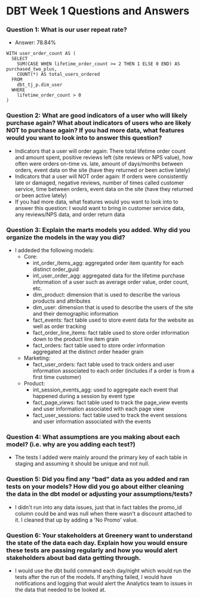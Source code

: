# DBT Week 1 Questions and Answers

### Question 1: What is our user repeat rate?

- Answer: 78.84%

```
WITH user_order_count AS (
  SELECT
    SUM(CASE WHEN lifetime_order_count >= 2 THEN 1 ELSE 0 END) AS purchased_two_plus,
    COUNT(*) AS total_users_ordered
  FROM
    dbt_tj_p.dim_user
  WHERE 
    lifetime_order_count > 0
)
```

### Question 2: What are good indicators of a user who will likely purchase again? What about indicators of users who are likely NOT to purchase again? If you had more data, what features would you want to look into to answer this question?

- Indicators that a user will order again: There total lifetime order count and amount spent, positive reviews left (site reviews or NPS value), how often were orders on-time vs. late, amount of days/months between orders, event data on the site (have they returned or been active lately)
- Indicators that a user will NOT order again: If orders were consistently late or damaged, negative reviews, number of times called customer service, time between orders, event data on the site (have they returned or been active lately)
- If you had more data, what features would you want to look into to answer this question: I would want to bring in customer service data, any reviews/NPS data, and order return data

### Question 3: Explain the marts models you added. Why did you organize the models in the way you did?

- I addeded the following models:
  - Core:
    - int_order_items_agg: aggregated order item quantity for each distinct order_guid
    - int_user_order_agg: aggregated data for the lifetime purchase information of a user such as average order value, order count, etc.
    - dim_product: dimension that is used to describe the various products and attributes
    - dim_user: dimension that is used to describe the users of the site and their demographic information
    - fact_events: fact table used to store event data for the website as well as order tracking
    - fact_order_line_items: fact table used to store order information down to the product line item grain
    - fact_orders: fact table used to store order information aggregated at the distinct order header grain
  - Marketing:
    - fact_user_orders: fact table used to track orders and user information associated to each order (includes if a order is from a first time customer)
  - Product:
    - int_session_events_agg: used to aggregate each event that happened during a session by event type
    - fact_page_views: fact table used to track the page_view events and user information associated with each page view
    - fact_user_sessions: fact table used to track the event sessions and user information associated with the events

### Question 4: What assumptions are you making about each model? (i.e. why are you adding each test?)
- The tests I added were mainly around the primary key of each table in staging and assuming it should be unique and not null.

### Question 5: Did you find any “bad” data as you added and ran tests on your models? How did you go about either cleaning the data in the dbt model or adjusting your assumptions/tests?
- I didn't run into any data issues, just that in fact tables the promo_id column could be and was null when there wasn't a discount attached to it.  I cleaned that up by adding a 'No Promo' value.

### Question 6: Your stakeholders at Greenery want to understand the state of the data each day. Explain how you would ensure these tests are passing regularly and how you would alert stakeholders about bad data getting through.
- I would use the dbt build command each day/night which would run the tests after the run of the models.  If anything failed, I would have notifications and logging that would alert the Analytics team to issues in the data that needed to be looked at.

